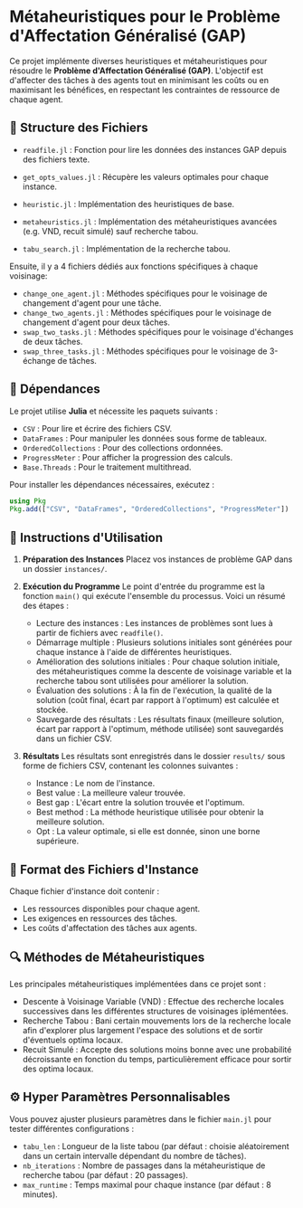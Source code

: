 # Métaheuristiques pour le Problème d'Affectation Généralisé (GAP)

Ce projet implémente diverses heuristiques et métaheuristiques pour résoudre le **Problème d'Affectation Généralisé (GAP)**. L'objectif est d'affecter des tâches à des agents tout en minimisant les coûts ou en maximisant les bénéfices, en respectant les contraintes de ressource de chaque agent.

## 📂 Structure des Fichiers

- `readfile.jl` : Fonction pour lire les données des instances GAP depuis des fichiers texte.
- `get_opts_values.jl` : Récupère les valeurs optimales pour chaque instance.

- `heuristic.jl` : Implémentation des heuristiques de base.
- `metaheuristics.jl` : Implémentation des métaheuristiques avancées (e.g. VND, recuit simulé) sauf recherche tabou.
- `tabu_search.jl` : Implémentation de la recherche tabou.
  
Ensuite, il y a 4 fichiers dédiés aux fonctions spécifiques à chaque voisinage: 
- `change_one_agent.jl` : Méthodes spécifiques pour le voisinage de changement d'agent pour une tâche.
- `change_two_agents.jl` : Méthodes spécifiques pour le voisinage de changement d'agent pour deux tâches.
- `swap_two_tasks.jl` : Méthodes spécifiques pour le voisinage d'échanges de deux tâches.
- `swap_three_tasks.jl` : Méthodes spécifiques pour le voisinage de 3-échange de tâches.
  


## 🚀 Dépendances

Le projet utilise **Julia** et nécessite les paquets suivants :
- `CSV` : Pour lire et écrire des fichiers CSV.
- `DataFrames` : Pour manipuler les données sous forme de tableaux.
- `OrderedCollections` : Pour des collections ordonnées.
- `ProgressMeter` : Pour afficher la progression des calculs.
- `Base.Threads` : Pour le traitement multithread.

Pour installer les dépendances nécessaires, exécutez :
```julia
using Pkg
Pkg.add(["CSV", "DataFrames", "OrderedCollections", "ProgressMeter"])
```


## 📖 Instructions d'Utilisation

1. **Préparation des Instances** Placez vos instances de problème GAP dans un dossier `instances/`.
 
2. **Exécution du Programme** Le point d'entrée du programme est la fonction `main()` qui exécute l'ensemble du processus. Voici un résumé des étapes :
    - Lecture des instances : Les instances de problèmes sont lues à partir de fichiers avec `readfile()`.
    - Démarrage multiple : Plusieurs solutions initiales sont générées pour chaque instance à l'aide de différentes heuristiques.
    - Amélioration des solutions initiales : Pour chaque solution initiale, des métaheuristiques comme la descente de voisinage variable et la recherche tabou sont utilisées pour améliorer la solution.
    - Évaluation des solutions : À la fin de l'exécution, la qualité de la solution (coût final, écart par rapport à l'optimum) est calculée et stockée.
    - Sauvegarde des résultats : Les résultats finaux (meilleure solution, écart par rapport à l'optimum, méthode utilisée) sont sauvegardés dans un fichier CSV.
  
3. **Résultats**
Les résultats sont enregistrés dans le dossier `results/` sous forme de fichiers CSV, contenant les colonnes suivantes :
    - Instance : Le nom de l'instance.
    - Best value : La meilleure valeur trouvée.
    - Best gap : L'écart entre la solution trouvée et l'optimum.
    - Best method : La méthode heuristique utilisée pour obtenir la meilleure solution.
    - Opt : La valeur optimale, si elle est donnée, sinon une borne supérieure.

  
## 📜 Format des Fichiers d'Instance
Chaque fichier d'instance doit contenir :
- Les ressources disponibles pour chaque agent.
- Les exigences en ressources des tâches.
- Les coûts d'affectation des tâches aux agents.

## 🔍 Méthodes de Métaheuristiques
Les principales métaheuristiques implémentées dans ce projet sont :
- Descente à Voisinage Variable (VND) : Effectue des recherche locales successives dans les différentes structures de voisinages iplémentées.
- Recherche Tabou : Bani certain mouvements lors de la recherche locale afin d'explorer plus largement l'espace des solutions et de sortir d'éventuels optima locaux.
- Recuit Simulé : Accepte des solutions moins bonne avec une probabilité décroissante en fonction du temps, particulièrement efficace pour sortir des optima locaux.

## ⚙️ Hyper Paramètres Personnalisables
Vous pouvez ajuster plusieurs paramètres dans le fichier `main.jl` pour tester différentes configurations :

- `tabu_len` : Longueur de la liste tabou (par défaut : choisie aléatoirement dans un certain intervalle dépendant du nombre de tâches).
- `nb_iterations` : Nombre de passages dans la métaheuristique de recherche tabou (par défaut : 20 passages).
- `max_runtime` : Temps maximal pour chaque instance (par défaut : 8 minutes).

